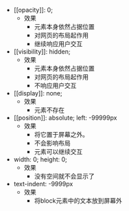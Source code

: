 - [[opacity]]: 0;
	- 效果
		- 元素本身依然占据位置
		- 对网页的布局起作用
		- 继续响应用户交互
- [[visibility]]: hidden;
	- 效果
		- 元素本身依然占据位置
		- 对网页的布局起作用
		- 不响应用户交互
- [[display]]: none;
	- 效果
		- 元素不存在
- [[position]]: absolute; left: -99999px
	- 效果
		- 将它置于屏幕之外。
		- 不会影响布局
		- 元素可以继续交互
- width: 0; height: 0;
	- 效果
		- 没有空间就不会显示了
- text-indent: -9999px
	- 效果
		- 将block元素中的文本放到屏幕外
